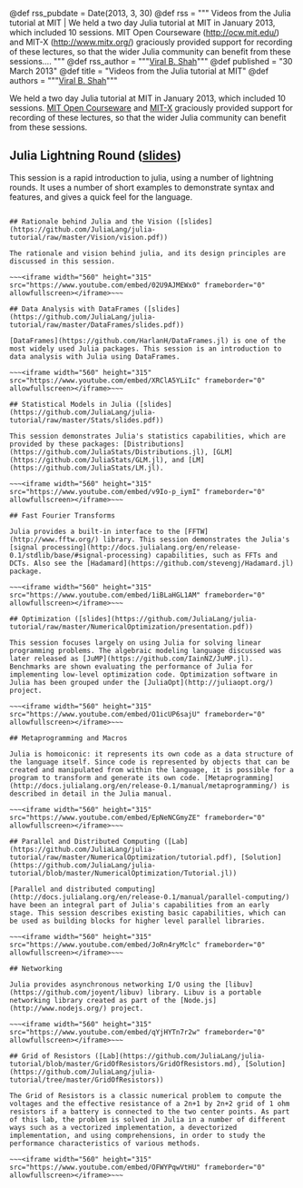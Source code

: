 @def rss_pubdate = Date(2013, 3, 30)
@def rss = """ Videos from the Julia tutorial at MIT | We held a two day Julia tutorial at MIT in January 2013, which included 10 sessions. MIT Open Courseware (http://ocw.mit.edu/) and MIT-X (http://www.mitx.org/) graciously provided support for recording of these lectures, so that the wider Julia community can benefit from these sessions.... """
@def rss_author = """<a href="http://github.com/ViralBShah/">Viral B. Shah</a>"""
@def published = "30 March 2013"
@def title = "Videos from the Julia tutorial at MIT"
@def authors = """<a href="http://github.com/ViralBShah/">Viral B. Shah</a>"""  

We held a two day Julia tutorial at MIT in January 2013, which included 10 sessions. [MIT Open Courseware](http://ocw.mit.edu/) and [MIT-X](http://www.mitx.org/) graciously provided support for recording of these lectures, so that the wider Julia community can benefit from these sessions.

## Julia Lightning Round ([slides](https://raw.github.com/JuliaLang/julia-tutorial/master/LightningRound/IAP_2013_Lightning.pdf))

This session is a rapid introduction to julia, using a number of lightning rounds. It uses a number of short examples to demonstrate syntax and features, and gives a quick feel for the language.

~~~<iframe width="560" height="315" src="https://www.youtube.com/embed/37L1OMk_3FU" frameborder="0" allowfullscreen></iframe>~~~

## Rationale behind Julia and the Vision ([slides](https://github.com/JuliaLang/julia-tutorial/raw/master/Vision/vision.pdf))

The rationale and vision behind julia, and its design principles are discussed in this session.

~~~<iframe width="560" height="315" src="https://www.youtube.com/embed/02U9AJMEWx0" frameborder="0" allowfullscreen></iframe>~~~

## Data Analysis with DataFrames ([slides](https://github.com/JuliaLang/julia-tutorial/raw/master/DataFrames/slides.pdf))

[DataFrames](https://github.com/HarlanH/DataFrames.jl) is one of the most widely used Julia packages. This session is an introduction to data analysis with Julia using DataFrames.

~~~<iframe width="560" height="315" src="https://www.youtube.com/embed/XRClA5YLiIc" frameborder="0" allowfullscreen></iframe>~~~

## Statistical Models in Julia ([slides](https://github.com/JuliaLang/julia-tutorial/raw/master/Stats/slides.pdf))

This session demonstrates Julia's statistics capabilities, which are provided by these packages: [Distributions](https://github.com/JuliaStats/Distributions.jl), [GLM](https://github.com/JuliaStats/GLM.jl), and [LM](https://github.com/JuliaStats/LM.jl).

~~~<iframe width="560" height="315" src="https://www.youtube.com/embed/v9Io-p_iymI" frameborder="0" allowfullscreen></iframe>~~~

## Fast Fourier Transforms

Julia provides a built-in interface to the [FFTW](http://www.fftw.org/) library. This session demonstrates the Julia's [signal processing](http://docs.julialang.org/en/release-0.1/stdlib/base/#signal-processing) capabilities, such as FFTs and DCTs. Also see the [Hadamard](https://github.com/stevengj/Hadamard.jl) package.

~~~<iframe width="560" height="315" src="https://www.youtube.com/embed/1iBLaHGL1AM" frameborder="0" allowfullscreen></iframe>~~~

## Optimization ([slides](https://github.com/JuliaLang/julia-tutorial/raw/master/NumericalOptimization/presentation.pdf))

This session focuses largely on using Julia for solving linear programming problems. The algebraic modeling language discussed was later released as [JuMP](https://github.com/IainNZ/JuMP.jl). Benchmarks are shown evaluating the performance of Julia for implementing low-level optimization code. Optimization software in Julia has been grouped under the [JuliaOpt](http://juliaopt.org/) project.

~~~<iframe width="560" height="315" src="https://www.youtube.com/embed/O1icUP6sajU" frameborder="0" allowfullscreen></iframe>~~~

## Metaprogramming and Macros

Julia is homoiconic: it represents its own code as a data structure of the language itself. Since code is represented by objects that can be created and manipulated from within the language, it is possible for a program to transform and generate its own code. [Metaprogramming](http://docs.julialang.org/en/release-0.1/manual/metaprogramming/) is described in detail in the Julia manual.

~~~<iframe width="560" height="315" src="https://www.youtube.com/embed/EpNeNCGmyZE" frameborder="0" allowfullscreen></iframe>~~~

## Parallel and Distributed Computing ([Lab](https://github.com/JuliaLang/julia-tutorial/raw/master/NumericalOptimization/tutorial.pdf), [Solution](https://github.com/JuliaLang/julia-tutorial/blob/master/NumericalOptimization/Tutorial.jl))

[Parallel and distributed computing](http://docs.julialang.org/en/release-0.1/manual/parallel-computing/) have been an integral part of Julia's capabilities from an early stage. This session describes existing basic capabilities, which can be used as building blocks for higher level parallel libraries.

~~~<iframe width="560" height="315" src="https://www.youtube.com/embed/JoRn4ryMclc" frameborder="0" allowfullscreen></iframe>~~~

## Networking

Julia provides asynchronous networking I/O using the [libuv](https://github.com/joyent/libuv) library. Libuv is a portable networking library created as part of the [Node.js](http://www.nodejs.org/) project.

~~~<iframe width="560" height="315" src="https://www.youtube.com/embed/qYjHYTn7r2w" frameborder="0" allowfullscreen></iframe>~~~

## Grid of Resistors ([Lab](https://github.com/JuliaLang/julia-tutorial/blob/master/GridOfResistors/GridOfResistors.md), [Solution](https://github.com/JuliaLang/julia-tutorial/tree/master/GridOfResistors))

The Grid of Resistors is a classic numerical problem to compute the voltages and the effective resistance of a 2n+1 by 2n+2 grid of 1 ohm resistors if a battery is connected to the two center points. As part of this lab, the problem is solved in Julia in a number of different ways such as a vectorized implementation, a devectorized implementation, and using comprehensions, in order to study the performance characteristics of various methods.

~~~<iframe width="560" height="315" src="https://www.youtube.com/embed/OFWYPqwVtHU" frameborder="0" allowfullscreen></iframe>~~~

